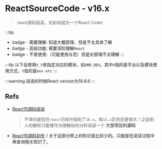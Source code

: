 # ReactSourceCode - v16.x
> react源码阅读，论如何成为一个React Coder

:::tip
* badge - 需要理解: 知道大概原理，但是不太具体了解
* badge - 高级功能: 需要深刻理解`React`
* badge - 不曾使用:（可能使用与否）但是对原理不太理解
:::

:::tip
以下会使用`X_Y`来指定对应的模块，如`UMD_DEV`。其中`X`指的是平台以及模块使用方式，`Y`指的是`env etc`
:::

:::warning
阅读的时候React version为16.8.6
:::

## Refs

* [React15源码阅读](https://github.com/numbbbbb/read-react-source-code)

  > 不幸的是现在`react`已经升级到了`16.x`。和`15.x`区别还是很大！之前别人的解析只能够作为理解如何分析阅读一个 **大型项目的源码**

* [React16源码初步](https://github.com/amandakelake/blog/issues/27) / 关于这部分网上的知识是比较少的。只能是在阅读过程中再查询相关知识了。
